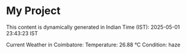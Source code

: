 # My Project

This content is dynamically generated in Indian Time (IST): 2025-05-01 23:43:23 IST


Current Weather in Coimbatore:
Temperature: 26.88 °C
Condition: haze
